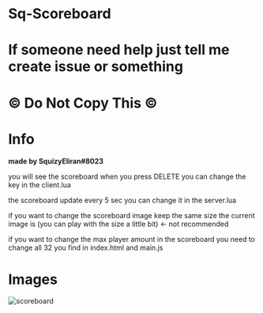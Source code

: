 # Sq-Scoreboard
# If someone need help just tell me create issue or something
# © Do Not Copy This ©
# Info
**made by SquizyEliran#8023**

you will see the scoreboard when you press DELETE you can change the key in the client.lua

the scoreboard update every 5 sec you can change it in the server.lua

if you want to change the scoreboard image keep the same size the current image is (you can play with the size a little bit) <- not recommended

if you want to change the max player amount in the scoreboard you need to change all 32 you find in index.html and main.js
# Images
![scoreboard](https://i.gyazo.com/83a4c783ab09781889fd5d9afe7e2e69.jpg)
